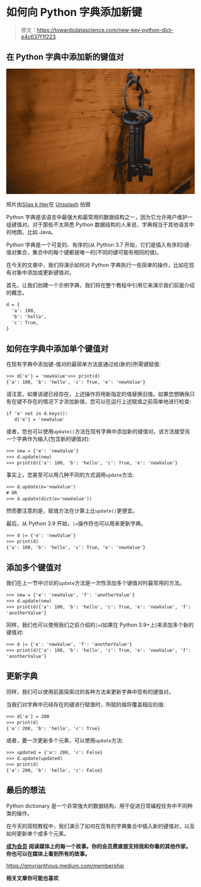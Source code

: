 # 如何向 Python 字典添加新键

> 原文：<https://towardsdatascience.com/new-key-python-dict-e4c637f1f223>

## 在 Python 字典中添加新的键值对

![](img/d3997a6bb45afb3f473b1604b4ae3d9d.png)

照片由[Silas k hler](https://unsplash.com/@silas_crioco?utm_source=unsplash&utm_medium=referral&utm_content=creditCopyText)在 [Unsplash](https://unsplash.com/s/photos/key?utm_source=unsplash&utm_medium=referral&utm_content=creditCopyText) 拍摄

Python 字典是该语言中最强大和最常用的数据结构之一，因为它允许用户维护一组键值对。对于那些不太熟悉 Python 数据结构的人来说，字典相当于其他语言中的地图，比如 Java。

Python 字典是一个可变的、有序的(从 Python 3.7 开始，它们是插入有序的)键-值对集合，集合中的每个键都是唯一的(不同的键可能有相同的值)。

在今天的文章中，我们将演示如何对 Python 字典执行一些简单的操作，比如在现有对象中添加或更新键值对。

首先，让我们创建一个示例字典，我们将在整个教程中引用它来演示我们前面介绍的概念。

```
d = {
  'a': 100,
  'b': 'hello',
  'c': True,
}
```

## 如何在字典中添加单个键值对

在现有字典中添加键-值对的最简单方法是通过给(新的)所需键赋值:

```
>>> d['e'] = 'newValue'>>> print(d)
{'a': 100, 'b': 'hello', 'c': True, 'e': 'newValue'}
```

请注意，如果该键已经存在，上述操作将用新指定的值替换旧值。如果您想确保只有在键不存在的情况下才添加新值，您可以在运行上述赋值之前简单地进行检查:

```
if 'e' not in d.keys():
   d['e'] = 'newValue'
```

或者，您也可以使用`update()`方法在现有字典中添加新的键值对。该方法接受另一个字典作为输入(包含新的键值对):

```
>>> new = {'e': 'newValue'}
>>> d.update(new)
>>> print(d){'a': 100, 'b': 'hello', 'c': True, 'e': 'newValue'}
```

事实上，您甚至可以用几种不同的方式调用`update`方法:

```
>>> d.update(e='newValue')
# OR
>>> d.update(dict(e='newValue'))
```

然而要注意的是，赋值方法在计算上比`update()`更便宜。

最后，从 Python 3.9 开始，`|=`操作符也可以用来更新字典。

```
>>> d |= {'e': 'newValue'}
>>> print(d)
{'a': 100, 'b': 'hello', 'c': True, 'e': 'newValue'}
```

## 添加多个键值对

我们在上一节中讨论的`update`方法是一次性添加多个键值对时最常用的方法。

```
>>> new = {'e': 'newValue', 'f': 'anotherValue'}
>>> d.update(new)
>>> print(d){'a': 100, 'b': 'hello', 'c': True, 'e': 'newValue', 'f': 'anotherValue'}
```

同样，我们也可以使用我们之前介绍的`|=`(如果在 Python 3.9+上)来添加多个新的键值对:

```
>>> d |= {'e': 'newValue', 'f': 'anotherValue'}
>>> print(d){'a': 100, 'b': 'hello', 'c': True, 'e': 'newValue', 'f': 'anotherValue'}
```

## 更新字典

同样，我们可以使用前面探索过的各种方法来更新字典中现有的键值对。

当我们对字典中已经存在的键进行赋值时，所赋的值将覆盖相应的值:

```
>>> d['a'] = 200
>>> print(d)
{'a': 200, 'b': 'hello', 'c': True}
```

或者，要一次更新多个元素，可以使用`update`方法:

```
>>> updated = {'a': 200, 'c': False}
>>> d.update(updated)
>>> print(d)
{'a': 200, 'b': 'hello', 'c': False}
```

## 最后的想法

Python dictionary 是一个非常强大的数据结构，用于促进日常编程任务中不同种类的操作。

在今天的简短教程中，我们演示了如何在现有的字典集合中插入新的键值对，以及如何更新单个或多个元素。

[**成为会员**](https://gmyrianthous.medium.com/membership) **阅读媒体上的每一个故事。你的会员费直接支持我和你看的其他作家。你也可以在媒体上看到所有的故事。**

<https://gmyrianthous.medium.com/membership>  

**相关文章你可能也喜欢**

</python-iterables-vs-iterators-688907fd755f>  </diagrams-as-code-python-d9cbaa959ed5>  </python-poetry-83f184ac9ed1> 